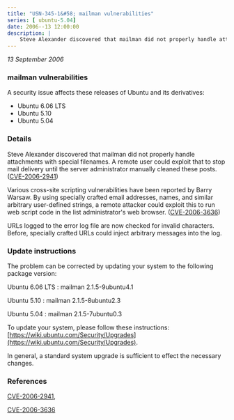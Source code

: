 ```yaml
---
title: "USN-345-1&#58; mailman vulnerabilities"
series: [ ubuntu-5.04]
date: 2006--13 12:00:00
description: |
    Steve Alexander discovered that mailman did not properly handle attachments with special filenames. A remote user could exploit that to stop mail delivery until the server administrator manually cleaned these posts. ([CVE-2006-2941](http://people.ubuntu.com/~ubuntu-security/cve/CVE-2006-2941))
--- 
```

 
 

*13 September 2006*

### mailman vulnerabilities

A security issue affects these releases of Ubuntu and its derivatives:

* Ubuntu 6.06 LTS
* Ubuntu 5.10
* Ubuntu 5.04

### Details

Steve Alexander discovered that mailman did not properly handle attachments with special filenames. A remote user could exploit that to stop mail delivery until the server administrator manually cleaned these posts. ([CVE-2006-2941](http://people.ubuntu.com/~ubuntu-security/cve/CVE-2006-2941))

Various cross-site scripting vulnerabilities have been reported by Barry Warsaw. By using specially crafted email addresses, names, and similar arbitrary user-defined strings, a remote attacker could exploit this to run web script code in the list administrator&#39;s web browser. ([CVE-2006-3636](http://people.ubuntu.com/~ubuntu-security/cve/CVE-2006-3636))

URLs logged to the error log file are now checked for invalid characters. Before, specially crafted URLs could inject arbitrary messages into the log.

### Update instructions

The problem can be corrected by updating your system to the following package version:

Ubuntu 6.06 LTS
 : mailman <span>2.1.5-9ubuntu4.1</span>

Ubuntu 5.10
 : mailman <span>2.1.5-8ubuntu2.3</span>

Ubuntu 5.04
 : mailman <span>2.1.5-7ubuntu0.3</span>

To update your system, please follow these instructions: [https://wiki.ubuntu.com/Security/Upgrades](https://wiki.ubuntu.com/Security/Upgrades).

In general, a standard system upgrade is sufficient to effect the necessary changes.

### References

 
 [CVE-2006-2941](http://people.ubuntu.com/~ubuntu-security/cve/CVE-2006-2941), 

 [CVE-2006-3636](http://people.ubuntu.com/~ubuntu-security/cve/CVE-2006-3636)
 

